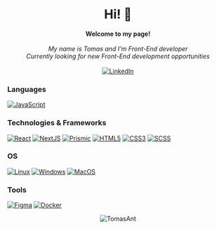 <h1 align="center">Hi! 👋</h1>

<p align="center">
    <b>Welcome to my page!</b><br><br>
    <i>
        My name is Tomas and I'm Front-End developer<br>
        Currently looking for new Front-End development opportunities<br>
    </i><br>
    <a href="https://www.linkedin.com/in/antanaitis-tomas/">
        <img src="https://img.shields.io/badge/LinkedIn-blue?style=flat-square&logo=linkedin" alt="LinkedIn">
    </a>
</p>

### Languages

[![JavaScript](https://img.shields.io/badge/javascript-black?style=for-the-badge&logo=javascript)](https://github.com/TomasAnt)

### Technologies & Frameworks
[![React](https://img.shields.io/badge/react-black?style=for-the-badge&logo=react)](https://github.com/TomasAnt)
[![NextJS](https://img.shields.io/badge/next-black?style=for-the-badge&logo=next)](https://github.com/TomasAnt)
[![Prismic](https://img.shields.io/badge/prismic-black?style=for-the-badge&logo=prismic)](https://github.com/TomasAnt)
[![HTML5](https://img.shields.io/badge/html5-black?style=for-the-badge&logo=html5)](https://github.com/TomasAnt)
[![CSS3](https://img.shields.io/badge/css3-black?style=for-the-badge&logo=css3)](https://github.com/TomasAnt)
[![SCSS](https://img.shields.io/badge/scss-black?style=for-the-badge&logo=scss)](https://github.com/TomasAnt)


### OS
[![Linux](https://img.shields.io/badge/linux-black?style=for-the-badge&logo=Linux)](https://github.com/TomasAnt)
[![Windows](https://img.shields.io/badge/Windows-black?style=for-the-badge&logo=Windows)](https://github.com/TomasAnt)
[![MacOS](https://img.shields.io/badge/MacOS-black?style=for-the-badge&logo=MacOs)](https://github.com/TomasAnt)

### Tools
[![Figma](https://img.shields.io/badge/figma-black?style=for-the-badge&logo=figma)](https://github.com/TomasAnt)
[![Docker](https://img.shields.io/badge/docker-black?style=for-the-badge&logo=docker)](https://github.com/TomasAnt)


<div align="center">
<!-- <p><img align="center" src="https://github-readme-stats.vercel.app/api/top-langs?username=TomasAnt&show_icons=true&locale=en&layout=compact" alt="TomasAnt" /></p> -->
    <p><img align="center" src="https://github-readme-streak-stats.herokuapp.com/?user=TomasAnt&" alt="TomasAnt" /></p>
</div>
